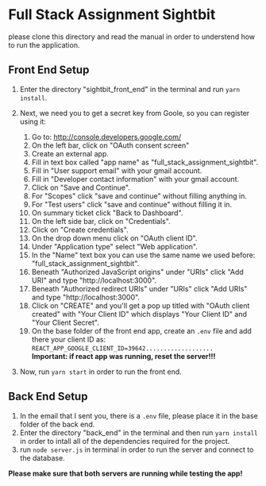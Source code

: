 # Full Stack Assignment Sightbit

please clone this directory and read the manual in order to understend how to run the application.

## Front End Setup

1. Enter the directory "sightbit_front_end" in the terminal and run `yarn install`.
2. Next, we need you to get a secret key from Goole, so you can register using it:

   1. Go to: http://console.developers.google.com/
   2. On the left bar, click on "OAuth consent screen"
   3. Create an external app.
   4. Fill in text box called "app name" as "full_stack_assignment_sightbit".
   5. Fill in "User support email" with your gmail account.
   6. Fill in "Developer contact information" with your gmail account.
   7. Click on "Save and Continue".
   8. For "Scopes" click "save and continue" without filling anything in.
   9. For "Test users" click "save and continue" without filling it in.
   10. On summary ticket click "Back to Dashboard".
   11. On the left side bar, click on "Credentials".
   12. Click on "Create credentials".
   13. On the drop down menu click on "OAuth client ID".
   14. Under "Application type" select "Web application".
   15. In the "Name" text box you can use the same name we used before: "full_stack_assignment_sightbit".
   16. Beneath "Authorized JavaScript origins" under "URIs" click "Add URI" and type "http://localhost:3000".
   17. Beneath "Authorized redirect URIs" under "URIs" click "Add URIs" and type "http://localhost:3000".
   18. Click on "CREATE" and you'll get a pop up titled with "OAuth client created" with "Your Client ID" which displays "Your Client ID" and "Your Client Secret".
   19. On the base folder of the front end app, create an `.env` file and add there your client ID as:
       `REACT_APP_GOOGLE_CLIENT_ID=39642...................`<br/>
       **Important: if react app was running, reset the server!!!**

3. Now, run `yarn start` in order to run the front end.

## Back End Setup

1. In the email that I sent you, there is a `.env` file, please place it in the base folder of the back end.
2. Enter the directory "back_end" in the terminal and then run `yarn install` in order to intall all of the dependencies required for the project.
3. run `node server.js` in terminal in order to run the server and connect to the database.

**Please make sure that both servers are running while testing the app!**
